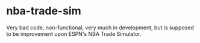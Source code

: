 # nba-trade-sim
Very bad code, non-functional, very much in development, but is supposed to be improvement upon ESPN's NBA Trade Simulator.
